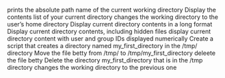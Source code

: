 prints the absolute path name of the current working directory
Display the contents list of your current directory
changes the working directory to the user’s home directory
Display current directory contents in a long format
Display current directory contents, including hidden files
display current directory content with user and group IDs displayed numerically
Create a script that creates a directory named my_first_directory in the /tmp/ directory
Move the file betty from /tmp/ to /tmp/my_first_directory
deleete the file betty
Delete the directory my_first_directory that is in the /tmp directory
changes the working directory to the previous one
